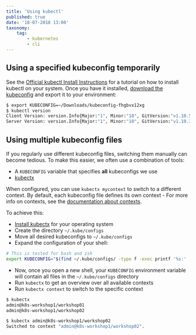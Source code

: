 ```yaml
---
title: 'Using kubectl'
published: true
date: '18-07-2018 13:00'
taxonomy:
    tag:
        - kubernetes
        - cli
---
```


## Using a specified kubeconfig temporarily

See the [Official kubectl Install Instructions](https://kubernetes.io/docs/tasks/tools/install-kubectl/) for a tutorial on how to install kubectl on your system. Once you have it installed, [download the kubeconfig](../06.download-the-kubeconfig/default.en.md) and export it to your environment:

```bash
$ export KUBECONFIG=~/Downloads/kubeconfig-fhgbvx12xg
$ kubectl version
Client Version: version.Info{Major:"1", Minor:"10", GitVersion:"v1.10.5", GitCommit:"...", GitTreeState:"clean", BuildDate:"...", GoVersion:"go1.9.7", Compiler:"gc", Platform:"darwin/amd64"}
Server Version: version.Info{Major:"1", Minor:"10", GitVersion:"v1.10.3", GitCommit:"...", GitTreeState:"clean", BuildDate:"...", GoVersion:"go1.9.3", Compiler:"gc", Platform:"linux/amd64"}
```

## Using multiple kubeconfig files

If you regularly use different kubeconfig files, switching them manually can become tedious. To make this easier, we often use a combination of tools:

* A `KUBECONFIG` variable that specifies **all** kubeconfigs we use
* [kubectx](https://github.com/ahmetb/kubectx)

When configured, you can use `kubectx mycontext` to switch to a different context. By default, each kubeconfig file defines its own context - For more info on contexts, see the [documentation about contexts](https://kubernetes.io/docs/concepts/configuration/organize-cluster-access-kubeconfig/#context).

To achieve this:

* [Install kubectx](https://github.com/ahmetb/kubectx#installation) for your operating system
* Create the directory `~/.kube/configs`
* Move all desired kubeconfigs to `~/.kube/configs`
* Expand the configuration of your shell:

```sh
# This is tested for bash and zsh
export KUBECONFIG="$(find ~/.kube/configs/ -type f -exec printf '%s:' '{}' +)"
```

* Now, once you open a new shell, your `KUBECONFIG` environment variable will contain all files in the `~/.kube/configs` directory
* Run `kubectx` to get an overview over all available contexts
* Run `kubectx context` to switch to the specific context

```bash
$ kubectx
admin@k8s-workshop1/workshop01
admin@k8s-workshop1/workshop02

$ kubectx admin@k8s-workshop1/workshop02
Switched to context "admin@k8s-workshop1/workshop02".
```
